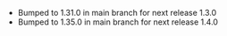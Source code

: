 - Bumped to 1.31.0 in main branch for next release 1.3.0
- Bumped to 1.35.0 in main branch for next release 1.4.0
